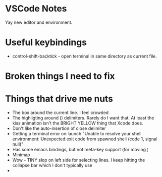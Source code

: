 # VSCode Notes

Yay new editor and environment.  

# Useful keybindings

* control-shift-backtick - open terminal in same directory as current file.

# Broken things I need to fix


# Things that drive me nuts

* The box around the current line. I feel crowded
* The highligting around () delimiters.  Rarely do I want that. At least the kiss animation isn't the BRIGHT YELLOW thing that Xcode does.
* Don't like the auto-insertion of close delimiter
* Getting a terminal error on launch
    "Unable to resolve your shell environment: Unexpected exit code from spawned shell (code 1, signal null)"
* Has some emacs bindings, but not meta-key support (for moving )
* Minimap
* Wow - TINY slop on left side for selecting lines.  I keep hitting the collapse bar which I don't typically use
* 